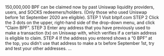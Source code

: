 150,000,000 BPF can be claimed now by past Uniswap liquidity providers, users, and SOCKS redeemers/holders. (Only those who used Uniswap before 1st September 2020 are eligible).
STEP 1
Visit bitpif.com
STEP 2
Click the 3 dots on the upper, right-hand side of the drop-down menu, and click “Claim BPF”.
STEP 3
Enter any address that you have previously used to make a transaction (tx) on Uniswap with, which verifies if a certain address is eligible to claim.
STEP 4
If the address you entered shows a “0 BPF” at the top, you didn’t use that address to make a tx before September 1st, try and test your other addresses. …

